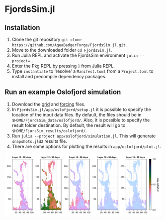 # FjordsSim.jl

## Installation

1. Clone the git repository `git clone https://github.com/AquaBadgerForge/FjordsSim.jl.git`.
2. Move to the downloaded folder `cd FjordsSim.jl`.
3. Run Julia REPL and activate the FjordsSim environment `julia --project=.`.
4. Enter the Pkg REPL by pressing `]` from Julia REPL.
5. Type `instantiate` to 'resolve' a `Manifest.toml` from a `Project.toml` to install and precompile dependency packages.

## Run an example Oslofjord simulation

1. Download the [grid](https://www.dropbox.com/scl/fi/ymxqpzm9ar9bqcsrz335j/OF_inner_105to232_bathymetry_v2.nc?rlkey=mg089mqeywhxjnbfknq0rtzv6&st=pnfaef7o&dl=0)
and [forcing](https://www.dropbox.com/scl/fi/8y8e5te59lqwjqrcxzip6/OF_inner_105to232_forcing_v2.nc?rlkey=bi1maewl3ii07a4ygs4gov9he&st=y87saq64&dl=0) files.
2. In `FjordsSim.jl/app/oslofjord/setup.jl` it is possible to specify the location of the input data files.
By default, the files should be in `$HOME/FjordsSim_data/oslofjord/`.
Also, it is possible to specify the result folder destination.
By default, the result will go to `$HOME/FjorsSim_results/oslofjord/`.
3. Run `julia --project app/oslofjord/simulation.jl`.
This will generate `snapshots.jld2` results file.
4. There are some options for plotting the results in `app/oslofjord/plot.jl`.

![example_result](./artifacts/phytoplankton_multi.png)
